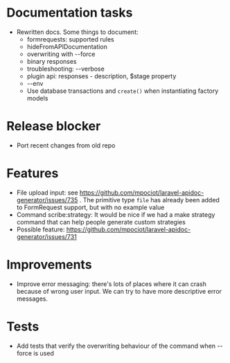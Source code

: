 # Documentation tasks
- Rewritten docs. Some things to document:
  - formrequests: supported rules
  - hideFromAPIDocumentation
  - overwriting with --force
  - binary responses
  - troubleshooting: --verbose
  - plugin api: responses - description, $stage property
  - --env
  - Use database transactions and `create()` when instantiating factory models

# Release blocker
- Port recent changes from old repo

# Features
- File upload input: see https://github.com/mpociot/laravel-apidoc-generator/issues/735 . The primitive type `file` has already been added to FormRequest support, but with no example value
- Command scribe:strategy: It would be nice if we had a make strategy command that can help people generate custom strategies
- Possible feature: https://github.com/mpociot/laravel-apidoc-generator/issues/731

# Improvements
- Improve error messaging: there's lots of places where it can crash because of wrong user input. We can try to have more descriptive error messages.

# Tests
- Add tests that verify the overwriting behaviour of the command when --force is used

